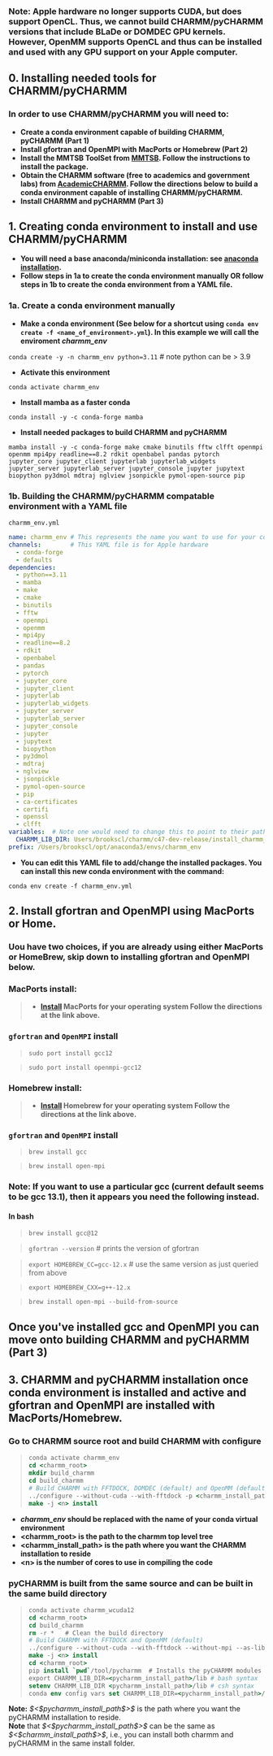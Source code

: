 <div class="alert alert-block alert-info">
<h3><b>Note:</b> Apple hardware no longer supports CUDA, but does support OpenCL. Thus, we cannot build CHARMM/pyCHARMM versions that include BLaDe or DOMDEC GPU kernels. However, OpenMM supports OpenCL and thus can be installed and used with any GPU support on your Apple computer.</h3></div>    

## 0. Installing needed tools for CHARMM/pyCHARMM
### In order to use CHARMM/pyCHARMM you will need to:
- **Create a conda environment capable of building CHARMM, pyCHARMM (Part 1)**
- **Install gfortran and OpenMPI with MacPorts or Homebrew (Part 2)**
- **Install the MMTSB ToolSet from [MMTSB](https://feig.bch.msu.edu/mmtsb/Main_Page). Follow the instructions to install the package.**
- **Obtain the CHARMM software (free to academics and government labs) from [AcademicCHARMM](https://academiccharmm.org/program). Follow the directions below to build a conda environment capable of installing CHARMM/pyCHARMM.**
- **Install CHARMM and pyCHARMM (Part 3)**

## 1. Creating conda environment to install and use CHARMM/pyCHARMM
- **You will need a base anaconda/miniconda installation: see [anaconda installation](https://docs.conda.io/projects/conda/en/latest/user-guide/install/linux.html).**
- **Follow steps in 1a to create the conda environment manually OR follow steps in 1b to create the conda environment from a YAML file.**
### 1a. Create a conda environment manually
- **Make a conda environment (See below for a shortcut using `conda env create -f <name_of_environment>.yml`). In this example we will call the enviroment _charmm_env_**


`conda create -y -n charmm_env python=3.11` # note python can be > 3.9


- **Activate this environment**


`conda activate charmm_env`


- **Install mamba as a faster conda**


`conda install -y -c conda-forge mamba`
 


- **Install needed packages to build CHARMM and pyCHARMM**


`mamba install -y -c conda-forge make cmake binutils fftw clfft openmpi openmm mpi4py readline==8.2 rdkit openbabel pandas pytorch jupyter_core jupyter_client jupyterlab jupyterlab_widgets jupyter_server jupyterlab_server jupyter_console jupyter jupytext biopython py3dmol mdtraj nglview jsonpickle pymol-open-source pip`
    


### 1b. Building the CHARMM/pyCHARMM compatable environment with a YAML file
 
`charmm_env.yml`
 
```YAML
name: charmm_env # This represents the name you want to use for your conda environment
channels:        # This YAML file is for Apple hardware
  - conda-forge
  - defaults
dependencies:
  - python==3.11
  - mamba
  - make
  - cmake
  - binutils
  - fftw
  - openmpi
  - openmm
  - mpi4py
  - readline==8.2
  - rdkit
  - openbabel
  - pandas
  - pytorch
  - jupyter_core
  - jupyter_client
  - jupyterlab
  - jupyterlab_widgets
  - jupyter_server
  - jupyterlab_server
  - jupyter_console
  - jupyter
  - jupytext
  - biopython
  - py3dmol
  - mdtraj
  - nglview
  - jsonpickle
  - pymol-open-source
  - pip
  - ca-certificates
  - certifi
  - openssl
  - clfft
variables:  # Note one would need to change this to point to their path
  CHARMM_LIB_DIR: Users/brookscl/charmm/c47-dev-release/install_charmm_env/lib
prefix: /Users/brookscl/opt/anaconda3/envs/charmm_env
```

- **You can edit this YAML file to add/change the installed packages. You can install this new conda environment with the command:**


`conda env create -f charmm_env.yml`


## 2. Install gfortran and OpenMPI using MacPorts or Home.
### Uou have two choices, if you are already using either MacPorts or HomeBrew, skip down to installing gfortran and OpenMPI  below.
### MacPorts install:
> - **[Install](https://www.macports.org/install.php) MacPorts for your operating system Follow the directions at the link above.**
### `gfortran` and `OpenMPI` install
> `sudo port install gcc12`

> `sudo port install openmpi-gcc12`


### Homebrew install:
> - **[Install](https://brew.sh/) Homebrew for your operating system Follow the directions at the link above.**
### `gfortran` and `OpenMPI` install

> `brew install gcc`

> `brew install open-mpi`

<div class="alert alert-block alert-info">
<h3><b>Note:</b> If you want to use a particular gcc (current default seems to be gcc 13.1), then it appears you need the following instead.</h3>
</div>  

#### In bash

> `brew install gcc@12`

> `gfortran --version` # prints the version of gfortran

> `export HOMEBREW_CC=gcc-12.x` # use the same version as just queried from above

> `export HOMEBREW_CXX=g++-12.x`

> `brew install open-mpi --build-from-source`

## Once you've installed gcc and OpenMPI you can move onto building CHARMM and pyCHARMM (Part 3)


## 3. CHARMM and pyCHARMM installation once conda environment is installed and active and gfortran and OpenMPI are installed with MacPorts/Homebrew.
### Go to CHARMM source root and build CHARMM with configure

<blockquote>

```csh
conda activate charmm_env
cd <charmm_root>
mkdir build_charmm
cd build_charmm
# Build CHARMM with FFTDOCK, DOMDEC (default) and OpenMM (default)
../configure --without-cuda --with-fftdock -p <charmm_install_path>
make -j <n> install
```

</blockquote>

- **_charmm_env_ should be replaced with the name of your conda virtual environment**
- **\<charmm_root\> is the path to the charmm top level tree**
- **\<charmm_install_path\> is the path where you want the CHARMM installation to reside**
- **\<n\> is the number of cores to use in compiling the code**

### pyCHARMM is built from the same source and can be built in the same build directory

<blockquote>

```csh
conda activate charmm_wcuda12
cd <charmm_root>
cd build_charmm
rm -r *   # Clean the build directory
# Build CHARMM with FFTDOCK and OpenMM (default)
../configure --without-cuda --with-fftdock --without-mpi --as-library -p <pycharmm_install_path>
make -j <n> install
cd <charmm_root>
pip install `pwd`/tool/pycharmm  # Installs the pyCHARMM modules in your current environment
export CHARMM_LIB_DIR=<pycharmm_install_path>/lib # bash syntax
setenv CHARMM_LIB_DIR <pycharmm_install_path>/lib # csh syntax
conda env config vars set CHARMM_LIB_DIR=<pycharmm_install_path>/lib  # every time when this conda environment (charmm_env) is activated, the environmental variable CHARMM_LIB_DIR is there automatically.
```

</blockquote>

<div class="alert alert-block alert-info">
    <b>Note:</b> <i>$<$pycharmm_install_path$>$</i> is the path where you want the pyCHARMM installation to reside. <br><b>Note</b> that <i>$<$pycharmm_install_path$>$</i> can be the same as <i>$<$charmm_install_path$>$</i>, i.e., you can install both charmm and pyCHARMM in the same install folder.
</div>

```python

```
